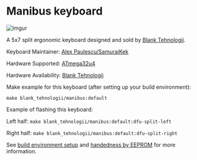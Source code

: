# Manibus keyboard

![Imgur](https://i.imgur.com/0l17Xyy.jpg)

A 5x7 split ergonomic keyboard designed and sold by [Blank Tehnologii](https://blank.computer/).

Keyboard Maintainer: [Alex Paulescu/SamuraiKek](https://github.com/SamuraiKek)

Hardware Supported: [ATmega32u4](https://www.digikey.com/en/products/detail/microchip-technology/ATMEGA32U4-AU/1914602)

Hardware Availability: [Blank Tehnologii](https://blank.computer/)

Make example for this keyboard (after setting up your build environment):

    make blank_tehnologii/manibus:default

Example of flashing this keyboard:

Left half: 
```make blank_tehnologii/manibus:default:dfu-split-left```

Right half:
```make blank_tehnologii/manibus:default:dfu-split-right```

See [build environment setup](https://docs.qmk.fm/#/newbs_getting_started?id=_5-configure-your-build-environment-optional) and [handedness by EEPROM](https://docs.qmk.fm/#/feature_split_keyboard?id=handedness-by-eeprom) for more information.
